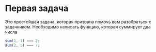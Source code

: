 # Первая задача

Это простейшая задача, которая призвана помочь вам разобраться с задачником.
Необходимо написать функцию, которая суммирует два числа

```js
sum(1, 1) === 2;
sum(2, 5) === 7;
```
